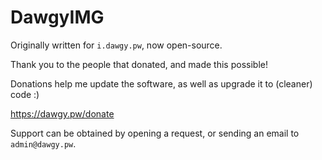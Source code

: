 # DawgyIMG

Originally written for `i.dawgy.pw`, now open-source.

Thank you to the people that donated, and made this possible!

Donations help me update the software, as well as upgrade it to (cleaner) code :)

https://dawgy.pw/donate

Support can be obtained by opening a request, or sending an email to `admin@dawgy.pw`.
